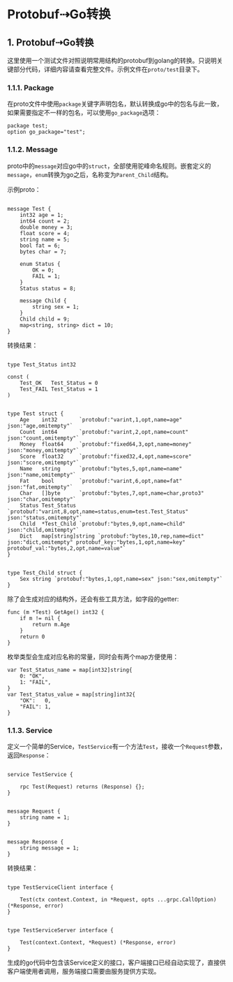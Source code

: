 # Protobuf⇢Go转换

## 1. Protobuf⇢Go转换 <a id="protobuf&#x21E2;go&#x8F6C;&#x6362;"></a>

这里使用一个测试文件对照说明常用结构的protobuf到golang的转换。只说明关键部分代码，详细内容请查看完整文件。示例文件在`proto/test`目录下。

### 1.1.1. Package <a id="package"></a>

在proto文件中使用`package`关键字声明包名，默认转换成go中的包名与此一致，如果需要指定不一样的包名，可以使用`go_package`选项：

```text
package test;
option go_package="test";
```

### 1.1.2. Message <a id="message"></a>

proto中的`message`对应go中的`struct`，全部使用驼峰命名规则。嵌套定义的`message`，`enum`转换为go之后，名称变为`Parent_Child`结构。

示例proto：

```text

message Test {
    int32 age = 1;
    int64 count = 2;
    double money = 3;
    float score = 4;
    string name = 5;
    bool fat = 6;
    bytes char = 7;
    
    enum Status {
        OK = 0;
        FAIL = 1;
    }
    Status status = 8;
    
    message Child {
        string sex = 1;
    }
    Child child = 9;
    map<string, string> dict = 10;
}
```

转换结果：

```text

type Test_Status int32

const (
    Test_OK   Test_Status = 0
    Test_FAIL Test_Status = 1
)


type Test struct {
    Age    int32       `protobuf:"varint,1,opt,name=age" json:"age,omitempty"`
    Count  int64       `protobuf:"varint,2,opt,name=count" json:"count,omitempty"`
    Money  float64     `protobuf:"fixed64,3,opt,name=money" json:"money,omitempty"`
    Score  float32     `protobuf:"fixed32,4,opt,name=score" json:"score,omitempty"`
    Name   string      `protobuf:"bytes,5,opt,name=name" json:"name,omitempty"`
    Fat    bool        `protobuf:"varint,6,opt,name=fat" json:"fat,omitempty"`
    Char   []byte      `protobuf:"bytes,7,opt,name=char,proto3" json:"char,omitempty"`
    Status Test_Status `protobuf:"varint,8,opt,name=status,enum=test.Test_Status" json:"status,omitempty"`
    Child  *Test_Child `protobuf:"bytes,9,opt,name=child" json:"child,omitempty"`
    Dict   map[string]string `protobuf:"bytes,10,rep,name=dict" json:"dict,omitempty" protobuf_key:"bytes,1,opt,name=key" protobuf_val:"bytes,2,opt,name=value"`
}


type Test_Child struct {
    Sex string `protobuf:"bytes,1,opt,name=sex" json:"sex,omitempty"`
}
```

除了会生成对应的结构外，还会有些工具方法，如字段的getter:

```text
func (m *Test) GetAge() int32 {
    if m != nil {
        return m.Age
    }
    return 0
}
```

枚举类型会生成对应名称的常量，同时会有两个map方便使用：

```text
var Test_Status_name = map[int32]string{
    0: "OK",
    1: "FAIL",
}
var Test_Status_value = map[string]int32{
    "OK":   0,
    "FAIL": 1,
}
```

### 1.1.3. Service <a id="service"></a>

定义一个简单的Service，`TestService`有一个方法`Test`，接收一个`Request`参数，返回`Response`：

```text

service TestService {
    
    rpc Test(Request) returns (Response) {};
}


message Request {
    string name = 1;
}


message Response {
    string message = 1;
}
```

转换结果：

```text

type TestServiceClient interface {
    
    Test(ctx context.Context, in *Request, opts ...grpc.CallOption) (*Response, error)
}


type TestServiceServer interface {
    
    Test(context.Context, *Request) (*Response, error)
}
```

生成的go代码中包含该Service定义的接口，客户端接口已经自动实现了，直接供客户端使用者调用，服务端接口需要由服务提供方实现。

